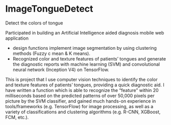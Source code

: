 # ImageTongueDetect
Detect the colors of tongue

Participated in building an Artificial Intelligence aided diagnosis mobile web application 
-	design functions implement image segmentation by using clustering methods (Fuzzy c mean & K means). 
-	Recognized color and texture features of patients’ tongues and generate the diagnostic reports with machine learning (SVM) and convolutional neural network (Inception V4) on TensorFlow.

This is project that I use computer vision techniques to identify the color and texture features of patients’ tongues, providing
a quick diagnostic aid. I have written a function which is able to recognize the “feature” within 20 milliseconds based on the predicted
patterns of over 50,000 pixels per picture by the SVM classifier, and gained much hands-on experience in tools/frameworks (e.g.
TensorFlow) for image processing, as well as a variety of classifications and clustering algorithms (e.g. R-CNN, XGBoost, FCM, etc.).
